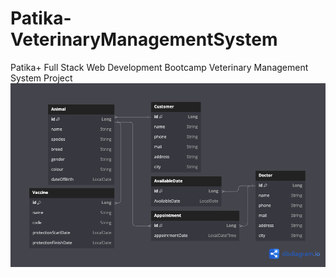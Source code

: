 # Patika-VeterinaryManagementSystem
Patika+ Full Stack Web Development Bootcamp Veterinary Management System Project
![UML.png](Patika-VeterinaryManagementSystem%2FUML.png)
